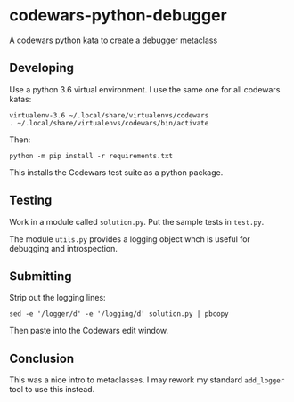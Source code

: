 # codewars-python-debugger

A codewars python kata to create a debugger metaclass

## Developing

Use a python 3.6 virtual environment. I use the same one for all codewars katas:

    virtualenv-3.6 ~/.local/share/virtualenvs/codewars
    . ~/.local/share/virtualenvs/codewars/bin/activate

Then:

    python -m pip install -r requirements.txt

This installs the Codewars test suite as a python package.

## Testing

Work in a module called `solution.py`.  Put the sample tests in `test.py`.

The module `utils.py` provides a logging object whch is useful for debugging
and introspection.

## Submitting

Strip out the logging lines:

    sed -e '/logger/d' -e '/logging/d' solution.py | pbcopy

Then paste into the Codewars edit window.

## Conclusion

This was a nice intro to metaclasses.  I may rework my standard `add_logger`
tool to use this instead.